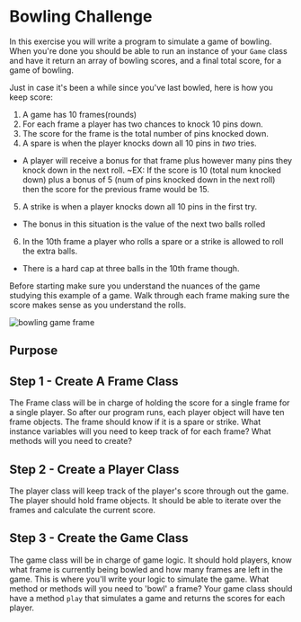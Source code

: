 # Bowling Challenge

In this exercise you will write a program to simulate a game of bowling. When you're done you should be able to run an instance of your `Game` class and have it return an array of bowling scores, and a final total score, for a game of bowling.

 Just in case it's been a while since you've last bowled, here is how you keep score:

1. A game has 10 frames(rounds)
2. For each frame a player has two chances to knock 10 pins down.
3. The score for the frame is the total number of pins knocked down.
4. A spare is when the player knocks down all 10 pins in *two* tries.
  * A player will receive a bonus for that frame plus however many pins they knock down in the next roll.
    ~EX: If the score is 10 (total num knocked down) plus a bonus of 5 (num of pins knocked down in the next roll) then the score for the previous frame would be 15.
5. A strike is when a player knocks down all 10 pins in the first try.
  * The bonus in this situation is the value of the next two balls rolled
6. In the 10th frame a player who rolls a spare or a strike is allowed to roll the extra balls.
  * There is a hard cap at three balls in the 10th frame though.

Before starting make sure you understand the nuances of the game studying this example of a game. Walk through each frame making sure the score makes sense as you understand the rolls.

![bowling game frame](http://slocums.homestead.com/files/scrsheet.gif "bowling game frame")
## Purpose


## Step 1 - Create A Frame Class 
The Frame class will be in charge of holding the score for a single frame for a single player. So after our program runs, each player object will have ten frame objects. The frame should know if it is a spare or strike. What instance variables will you need to keep track of for each frame? What methods will you need to create? 
 
## Step 2 - Create a Player Class 
The player class will keep track of the player's score through out the game. The player should hold frame objects. It should be able to iterate over the frames and calculate the current score. 

## Step 3 - Create the Game Class 
The game class will be in charge of game logic. It should hold players, know what frame is currently being bowled and how many frames are left in the game. This is where you'll write your logic to simulate the game. What method or methods will you need to 'bowl' a frame? Your game class should have a method `play` that simulates a game and returns the scores for each player. 


